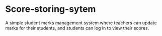 # Score-storing-sytem
A simple student marks management system where teachers can update marks for their students, and students can log in to view their scores.
